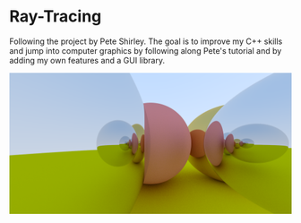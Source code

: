 # Ray-Tracing

Following the project by Pete Shirley. The goal is to improve my C++ skills and jump into computer graphics by following along Pete's tutorial and by adding my own features and a GUI library.

![Glass Spheres](https://github.com/john-zhang-uoft/Ray-Tracing/blob/main/Glass%20Spheres.png)
